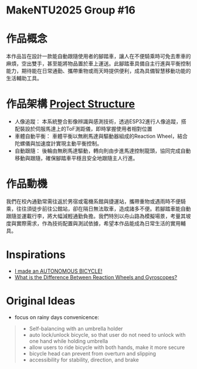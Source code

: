 # MakeNTU2025 Group #16


# 作品概念
本作品旨在設計一款能自動跟隨使用者的腳踏車，讓人在不便騎乘時可免去牽車的麻煩，空出雙手，甚至能將物品置於車上運送。此腳踏車具備自主行進與平衡控制能力，期待能在日常通勤、攜帶重物或雨天時提供便利，成為具備智慧移動功能的生活輔助工具。

# 作品架構 [Project Structure](https://app.diagrams.net/#Hpkbbkphey%2FMakeNTU2025%2Fmain%2Fstructure.drawio#%7B%22pageId%22%3A%22IaT-dQrcjwcjiGSIGe-s%22%7D)
- 人像追蹤： 
本系統整合影像辨識與感測技術，透過ESP32進行人像追蹤，搭配裝設於伺服馬達上的ToF測距儀，即時掌握使用者相對位置
- 車體自動平衡：
車體平衡以無刷馬達與驅動器組成的Reaction Wheel，結合陀螺儀與加速度計實現主動平衡控制。
- 自動跟隨：
後輪由無刷馬達驅動，轉向則由步進馬達控制龍頭，協同完成自動移動與跟隨，確保腳踏車平穩且安全地跟隨主人行進。

# 作品動機
我們在校內通勤常需往返於男宿或電機系館與捷運站，攜帶重物或遇雨時不便騎乘，往往須徒步前往公館站，卻在隔日無法取車，造成諸多不便。若腳踏車能自動跟隨並運載行李，將大幅減輕通勤負擔。我們特別以舟山路為模擬場景，考量其坡度與實際需求，作為技術配置與測試依據，希望本作品能成為日常生活的實用輔具。

# Inspirations
- [I made an AUTONOMOUS BICYCLE!](https://youtu.be/kCL2d7wZjU8?si=Q5lIrZy4WpomS9-h) </br>
- [What is the Difference Between Reaction Wheels and Gyroscopes?](https://youtu.be/pJfMFUcquWM?si=ixDk5-67yfu8ZrVs)

# Original Ideas
- focus on rainy days convenicence:
> - Self-balancing with an umbrella holder
> - auto lock/unlock bicycle, so that user do not need to unlock with one hand while holding umbrella
> - allow users to ride bicycle with both hands, make it more secure
> - bicycle head can prevent from overturn and slipping
> - accessibility for stability, direction, and brake
